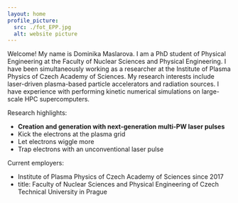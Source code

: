 ```yaml
---
layout: home
profile_picture:
  src: ./fot_EPP.jpg
  alt: website picture
---
```


<p>
 Welcome! My name is Dominika Maslarova. I am a PhD student of Physical Engineering at the Faculty of Nuclear Sciences and Physical Engineering.
I have been simultaneously working as a researcher at the Institute of Plasma Physics of Czech Academy of Sciences.
My research interests include laser-driven plasma-based particle accelerators and radiation sources. I have experience with performing kinetic numerical simulations on large-scale HPC supercomputers.

<!-- 
#This site serves as an example for the Bay Jekyll theme. Bay is a very simple and minimal theme, directly inspired by Dan Grover's <a href="http://dangrover.com">website</a>.
-->
</p>

Research highlights:
  - <b>Creation and generation with next-generation multi-PW laser pulses</b>
  - Kick the electrons at the plasma grid
  - Let electrons wiggle more
  - Trap electrons with an unconventional laser pulse

<p>

Current employers:
  - Institute of Plasma Physics of Czech Academy of Sciences since 2017
  - title: Faculty of Nuclear Sciences and Physical Engineering of Czech Technical University in Prague

